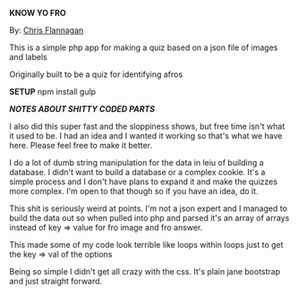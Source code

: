 **KNOW YO FRO**

By: [Chris Flannagan](https://whoischris.com)

This is a simple php app for making a quiz based on a json file of images and labels

Originally built to be a quiz for identifying afros

**SETUP**
npm install
gulp

**_NOTES ABOUT SHITTY CODED PARTS_**

I also did this super fast and the sloppiness shows, but free time isn't what it
used to be.  I had an idea and I wanted it working so that's what we have here.
Please feel free to make it better.

I do a lot of dumb string manipulation for the data in leiu of building a database.
I didn't want to build a database or a complex cookie.  It's a simple process and
I don't have plans to expand it and make the quizzes more complex.  I'm open to that
though so if you have an idea, do it.

This shit is seriously weird at points.  I'm not a json expert and I managed
to build the data out so when pulled into php and parsed it's an array of arrays
instead of key => value for fro image and fro answer.

This made some of my code look terrible like loops within loops just to get the
key => val of the options

Being so simple I didn't
get all crazy with the css.  It's plain jane bootstrap and just straight forward.